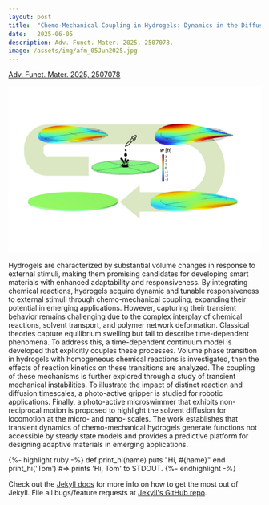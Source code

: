 ```yaml
---
layout: post
title:  "Chemo-Mechanical Coupling in Hydrogels: Dynamics in the Diffusion-Limited Regime"
date:   2025-06-05
description: Adv. Funct. Mater. 2025, 2507078.
image: /assets/img/afm_05Jun2025.jpg
---
```


[Adv. Funct. Mater. 2025, 2507078](https://advanced.onlinelibrary.wiley.com/doi/10.1002/adfm.202507078)

[![Adv](/assets/img/afm_05Jun2025.jpg)](https://advanced.onlinelibrary.wiley.com/doi/10.1002/adfm.202507078)

<p class="intro"><span class="dropcap">H</span>ydrogels are characterized by substantial volume changes in response to external stimuli, making them promising candidates for developing smart materials with enhanced adaptability and responsiveness. By integrating chemical reactions, hydrogels acquire dynamic and tunable responsiveness to external stimuli through chemo-mechanical coupling, expanding their potential in emerging applications. However, capturing their transient behavior remains challenging due to the complex interplay of chemical reactions, solvent transport, and polymer network deformation. Classical theories capture equilibrium swelling but fail to describe time-dependent phenomena. To address this, a time-dependent continuum model is developed that explicitly couples these processes. Volume phase transition in hydrogels with homogeneous chemical reactions is investigated, then the effects of reaction kinetics on these transitions are analyzed. The coupling of these mechanisms is further explored through a study of transient mechanical instabilities. To illustrate the impact of distinct reaction and diffusion timescales, a photo-active gripper is studied for robotic applications. Finally, a photo-active microswimmer that exhibits non-reciprocal motion is proposed to highlight the solvent diffusion for locomotion at the micro- and nano- scales. The work establishes that transient dynamics of chemo-mechanical hydrogels generate functions not accessible by steady state models and provides a predictive platform for designing adaptive materials in emerging applications.

{%- highlight ruby -%}
def print_hi(name)
  puts "Hi, #{name}"
end
print_hi('Tom')
#=> prints 'Hi, Tom' to STDOUT.
{%- endhighlight -%}

Check out the [Jekyll docs][jekyll] for more info on how to get the most out of Jekyll. File all bugs/feature requests at [Jekyll's GitHub repo][jekyll-gh].

[jekyll-gh]: https://github.com/mojombo/jekyll
[jekyll]:    http://jekyllrb.com
